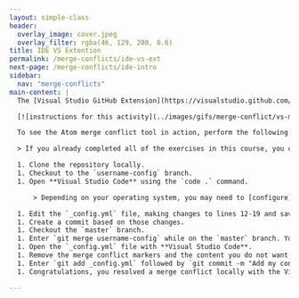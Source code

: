 ```yaml
---
layout: simple-class
header:
  overlay_image: cover.jpeg
  overlay_filter: rgba(46, 129, 200, 0.6)
title: IDE VS Extention
permalink: /merge-conflicts/ide-vs-ext
next-page: /merge-conflicts/ide-intro
sidebar:
  nav: "merge-conflicts"
main-content: |
  The [Visual Studio GitHub Extension](https://visualstudio.github.com/) editor enables you to remove merge conflicts similar to the GitHub.com UI.

  [![instructions for this activity](../images/gifs/merge-conflict/vs-merge.gif)](../images/gifs/merge-conflict/vs-merge.gif)

  To see the Atom merge conflict tool in action, perform the following:

  > If you already completed all of the exercises in this course, you can re-import the course repository and give it a different name.

  1. Clone the repository locally.
  1. Checkout to the `username-config` branch.
  1. Open **Visual Studio Code** using the `code .` command.

      > Depending on your operating system, you may need to [configure](https://code.visualstudio.com/docs/setup/setup-overview) this behavior.

  1. Edit the `_config.yml` file, making changes to lines 12-19 and save the file.
  1. Create a commit based on those changes.
  1. Checkout the `master` branch.
  1. Enter `git merge username-config` while on the `master` branch. You will encounter a merge conflict.
  1. Open the `_config.yml` file with **Visual Studio Code**.
  1. Remove the merge conflict markers and the content you do not want to keep.
  1. Enter `git add _config.yml` followed by `git commit -m "Add my config changes"` and enter enter.
  1. Congratulations, you resolved a merge conflict locally with the Visual Studio Code editor!

---
```

